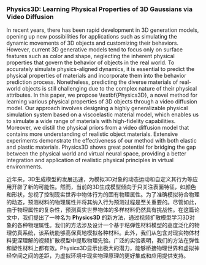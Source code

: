 ### Physics3D: Learning Physical Properties of 3D Gaussians via Video Diffusion

In recent years, there has been rapid development in 3D generation models, opening up new possibilities for applications such as simulating the dynamic movements of 3D objects and customizing their behaviors. However, current 3D generative models tend to focus only on surface features such as color and shape, neglecting the inherent physical properties that govern the behavior of objects in the real world. To accurately simulate physics-aligned dynamics, it is essential to predict the physical properties of materials and incorporate them into the behavior prediction process. Nonetheless, predicting the diverse materials of real-world objects is still challenging due to the complex nature of their physical attributes. In this paper, we propose \textbf{Physics3D}, a novel method for learning various physical properties of 3D objects through a video diffusion model. Our approach involves designing a highly generalizable physical simulation system based on a viscoelastic material model, which enables us to simulate a wide range of materials with high-fidelity capabilities. Moreover, we distill the physical priors from a video diffusion model that contains more understanding of realistic object materials. Extensive experiments demonstrate the effectiveness of our method with both elastic and plastic materials. Physics3D shows great potential for bridging the gap between the physical world and virtual neural space, providing a better integration and application of realistic physical principles in virtual environments.

近年来，3D生成模型的发展迅速，为模拟3D对象的动态运动和自定义其行为等应用开辟了新的可能性。然而，当前的3D生成模型倾向于只关注表面特征，如颜色和形状，忽视了控制现实世界中物体行为的固有物理属性。为了准确模拟符合物理的动态，预测材料的物理属性并将其纳入行为预测过程是至关重要的。尽管如此，由于物理属性的复杂性，预测真实世界物体的多样材料仍然具有挑战性。在这篇论文中，我们提出了一种名为 **Physics3D** 的新方法，通过视频扩散模型学习3D对象的各种物理属性。我们的方法涉及设计一个基于粘弹性材料模型的高度泛化的物理仿真系统，该系统能够高保真地模拟各种材料。此外，我们从包含对现实物体材料更深理解的视频扩散模型中提取物理先验。广泛的实验表明，我们的方法在弹性和塑性材料上都有效。Physics3D显示出极大的潜力，能够桥接物理世界和虚拟神经空间之间的差距，为虚拟环境中现实物理原理的更好集成和应用提供支持。

